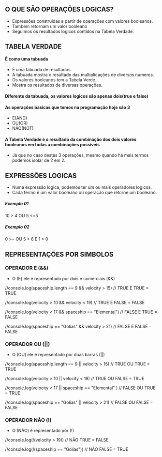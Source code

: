 ## O QUE SÃO OPERAÇÕES LOGICAS?

- Expressões construidas a partir de operações com valores booleanos.
- Tambem retornam um valor booleano
- Seguimos os resultados logicos contidos na Tabela Verdade.

## TABELA VERDADE

#### É como uma tabuada

- É uma tabuada de resultados.
- A tabuada mostra o resultado das multiplicações de diversos numeros.
- Os valores booleanos tem a Tabela Verde.
- Mostra os resultados de diversas operações.
  
#### Diferente da tabuada, os valores logicos são apenas dois(true e false)

#### As operações basicas que temos na programação hoje são 3

- E(AND)
- OU(OR)
- NÃO(NOT)

#### A Tabela Verdade é o resultado da combinação dos dois valores booleanos em todas a combinações possiveis

- Já que no caso destas 3 operações, mesmo quando há mais termos podemos isolar de 2 em 2.

## EXPRESSÕES LOGICAS

- Numa expressão logica, podemos ter um ou mais operadores logicos.
- Cada termo é um valor booleano ou operação que retorne um booleano.

##### Exemplo 01

10 > 4 OU 5 <=5

##### Exemplo 02

0 >= OU 5 > 6 E 1 > 0

## REPRESENTAÇÕES POR SIMBOLOS 

### OPERADOR E (&&)

- O (E) ele é representado por dois e comerciais (&&)

//console.log(spaceship.length == 9 && velocity > 15)
// TRUE E TRUE = TRUE

//console.log(velocity > 10 && velocity < 19)
// TRUE E FALSE = FALSE

//console.log(velocity < 17 && spaceship == "Elemental")
// FALSE E TRUE = FALSE

//console.log(spaceship == "Golias" && velocity > 21)
// FALSE E FALSE = FALSE
  
### OPERADOR OU (||)

- O (OU) ele é representado por duas barras (||)

//console.log(spaceship.length == 9 || velocity  > 15)
// TRUE OU TRUE = TRUE

//console.log(velocity > 10 || velocity < 19)
// TRUE OU FALSE = TRUE

//console.log(velocity < 17 || spaceship == "Elemental" )
// FALSE OU TRUE = TRUE

//console.log(spaceship == "Golias" || velocity > 21)
// FALSE OU FALSE = FALSE

### OPERADOR NÃO (!)

- O (NÃO) é representado por (!)

//console.log(!(velocity > 19))
// NÃO TRUE = FALSE

//console.log(!(spaceship == "Golias"))
// NÃO FALSE = TRUE